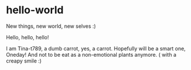 # hello-world
New things, new world, new selves :)

Hello, hello, hello!

I am Tina-t789, a dumb carrot, yes, a carrot. 
Hopefully will be a smart one, Oneday! 
And not to be eat as a non-emotional plants anymore. ( with a creapy smile :)
